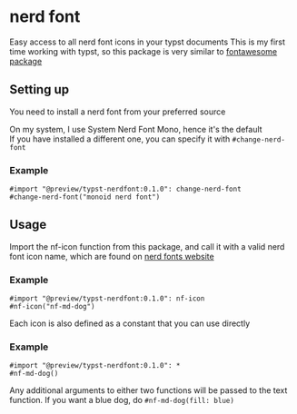 # nerd font
Easy access to all nerd font icons in your typst documents
This is my first time working with typst, so this package is very similar to
[fontawesome package](https://typst.app/universe/package/fontawesome)

## Setting up
You need to install a nerd font from your preferred source

On my system, I use System Nerd Font Mono, hence it's the default  
If you have installed a different one, you can specify it with `#change-nerd-font`

### Example
```typst
#import "@preview/typst-nerdfont:0.1.0": change-nerd-font
#change-nerd-font("monoid nerd font")
```
## Usage
Import the nf-icon function from this package, and call it with a valid
nerd font icon name, which are found on [nerd fonts website](https://www.nerdfonts.com/cheat-sheet)

### Example
```typst
#import "@preview/typst-nerdfont:0.1.0": nf-icon
#nf-icon("nf-md-dog")
```

Each icon is also defined as a constant that you can use directly

### Example
```typst
#import "@preview/typst-nerdfont:0.1.0": *
#nf-md-dog()
```

Any additional arguments to either two functions will be passed to the text
function. If you want a blue dog, do `#nf-md-dog(fill: blue)`
